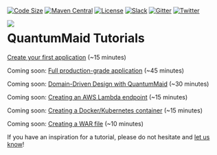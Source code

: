[![Code Size](https://img.shields.io/github/languages/code-size/quantummaid/quantummaid-tutorials)]()
[![Maven Central](https://maven-badges.herokuapp.com/maven-central/de.quantummaid.tutorials/parent/badge.svg)](https://maven-badges.herokuapp.com/maven-central/de.quantummaid.tutorials/parent)
[![License](https://img.shields.io/badge/License-Apache%202.0-blue.svg)](https://opensource.org/licenses/Apache-2.0)
[![Slack](https://img.shields.io/badge/chat%20on-Slack-brightgreen)](https://quantummaid.de/community.html)
[![Gitter](https://img.shields.io/badge/chat%20on-Gitter-brightgreen)](https://gitter.im/quantum-maid-framework/community)
[![Twitter](https://img.shields.io/twitter/follow/quantummaid)](https://twitter.com/quantummaid)


<img src="quantummaid_logo.png" align="left"/>

# QuantumMaid Tutorials

[Create your first application](basic-tutorial/README.md) (~15 minutes)

Coming soon: [Full production-grade application](complete-tutorial/README.md) (~45 minutes)

Coming soon: [Domain-Driven Design with QuantumMaid](domain-driven-design/README.md) (~30 minutes)

Coming soon: [Creating an AWS Lambda endpoint](aws-lambda/README.md) (~15 minutes)

Coming soon: [Creating a Docker/Kubernetes container](docker/README.md) (~15 minutes)

Coming soon: [Creating a WAR file](war/README.md) (~10 minutes)

If you have an inspiration for a tutorial, please do not hesitate and [let us know](https://quantummaid.de/community.html)!
